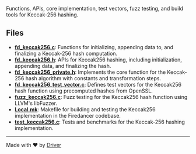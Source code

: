 <!--------------------------------------------------------------------------------->
<!-- IMPORTANT: This file is auto-generated by Driver (https://driver.ai). -------->
<!-- Manual edits may be overwritten on future commits. --------------------------->
<!--------------------------------------------------------------------------------->

Functions, APIs, core implementation, test vectors, fuzz testing, and build tools for Keccak-256 hashing.


## Files
- **[fd_keccak256.c](fd_keccak256.c.md)**: Functions for initializing, appending data to, and finalizing a Keccak-256 hash computation.
- **[fd_keccak256.h](fd_keccak256.h.md)**: APIs for Keccak256 hashing, including initialization, appending data, and finalizing the hash.
- **[fd_keccak256_private.h](fd_keccak256_private.h.md)**: Implements the core function for the Keccak-256 hash algorithm with constants and transformation steps.
- **[fd_keccak256_test_vector.c](fd_keccak256_test_vector.c.md)**: Defines test vectors for the Keccak256 hash function using precomputed hashes from OpenSSL.
- **[fuzz_keccak256.c](fuzz_keccak256.c.md)**: Fuzz testing for the Keccak256 hash function using LLVM's libFuzzer.
- **[Local.mk](Local.mk.md)**: Makefile for building and testing the Keccak256 implementation in the Firedancer codebase.
- **[test_keccak256.c](test_keccak256.c.md)**: Tests and benchmarks for the Keccak-256 hashing implementation.

---
Made with ❤️ by [Driver](https://www.driver.ai/)